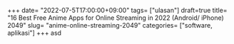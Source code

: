 +++
date= "2022-07-5T17:00:00+09:00"
tags= ["ulasan"]
draft=true
title= "16 Best Free Anime Apps for Online Streaming in 2022  (Android/ iPhone)        2049"
slug= "anime-online-streaming-2049"
categories= ["software, aplikasi"]
+++
asd
